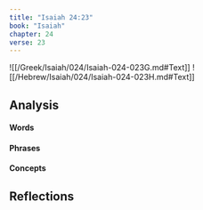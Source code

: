 ```yaml
---
title: "Isaiah 24:23"
book: "Isaiah"
chapter: 24
verse: 23
---
```

![[/Greek/Isaiah/024/Isaiah-024-023G.md#Text]]
![[/Hebrew/Isaiah/024/Isaiah-024-023H.md#Text]]

## Analysis

#### Words

#### Phrases

#### Concepts

## Reflections
